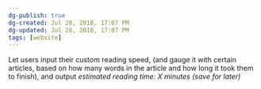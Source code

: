 ```yaml
---
dg-publish: true
dg-created: Jul 28, 2018, 17:07 PM
dg-updated: Jul 28, 2018, 17:07 PM
tags: [website]
---
```


Let users input their custom reading speed, (and gauge it with certain articles, based on how many words in the article and how long it took them to finish), and output _estimated reading time: X minutes (save for later)_


